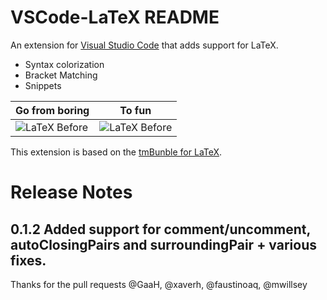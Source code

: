 # VSCode-LaTeX README

An extension for [Visual Studio Code](https://code.visualstudio.com) that adds support for LaTeX.

- Syntax colorization
- Bracket Matching
- Snippets


Go from boring | To fun
---------------|--------
![LaTeX Before](images/LaTeX-before.png)| ![LaTeX Before](images/LaTeX-after.png)

This extension is based on the [tmBunble for LaTeX](https://github.com/textmate/latex.tmbundle).

# Release Notes

## 0.1.2 Added support for comment/uncomment, autoClosingPairs and surroundingPair + various fixes.
Thanks for the pull requests @GaaH, @xaverh, @faustinoaq, @mwillsey
